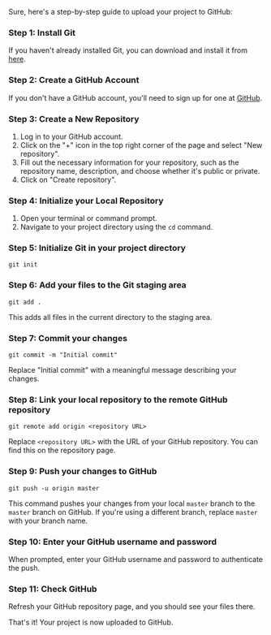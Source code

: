 Sure, here's a step-by-step guide to upload your project to GitHub:

### Step 1: Install Git
If you haven't already installed Git, you can download and install it from [here](https://git-scm.com/).

### Step 2: Create a GitHub Account
If you don't have a GitHub account, you'll need to sign up for one at [GitHub](https://github.com/).

### Step 3: Create a New Repository
1. Log in to your GitHub account.
2. Click on the "+" icon in the top right corner of the page and select "New repository".
3. Fill out the necessary information for your repository, such as the repository name, description, and choose whether it's public or private.
4. Click on "Create repository".

### Step 4: Initialize your Local Repository
1. Open your terminal or command prompt.
2. Navigate to your project directory using the `cd` command.

### Step 5: Initialize Git in your project directory
```
git init
```

### Step 6: Add your files to the Git staging area
```
git add .
```
This adds all files in the current directory to the staging area.

### Step 7: Commit your changes
```
git commit -m "Initial commit"
```
Replace "Initial commit" with a meaningful message describing your changes.

### Step 8: Link your local repository to the remote GitHub repository
```
git remote add origin <repository URL>
```
Replace `<repository URL>` with the URL of your GitHub repository. You can find this on the repository page.

### Step 9: Push your changes to GitHub
```
git push -u origin master
```
This command pushes your changes from your local `master` branch to the `master` branch on GitHub. If you're using a different branch, replace `master` with your branch name.

### Step 10: Enter your GitHub username and password
When prompted, enter your GitHub username and password to authenticate the push.

### Step 11: Check GitHub
Refresh your GitHub repository page, and you should see your files there.

That's it! Your project is now uploaded to GitHub.
